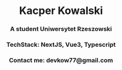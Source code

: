 <h1 align="center">Kacper Kowalski</h1>
<h3 align="center">A student Uniwersytet Rzeszowski</h3>
<h3 align="center">TechStack: NextJS, Vue3, Typescript</h3>
<h3 align="center">Contact me: devkow77@gmail.com</h3>

